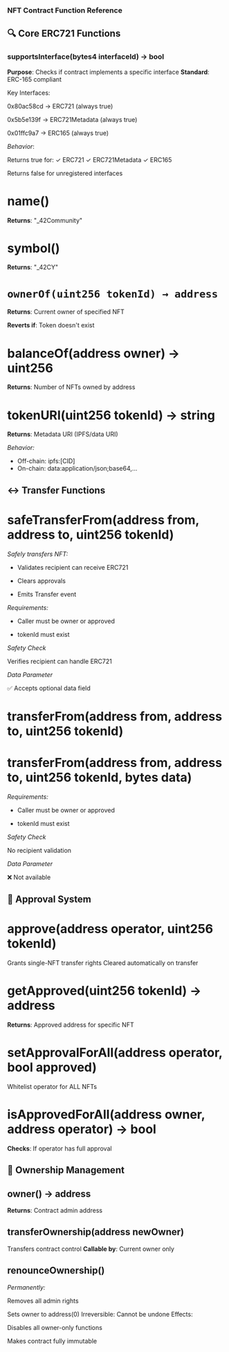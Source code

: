 ### NFT Contract Function Reference

## 🔍 Core ERC721 Functions

### supportsInterface(bytes4 interfaceId) → bool

**Purpose**: Checks if contract implements a specific interface
**Standard**: ERC-165 compliant

Key Interfaces:

0x80ac58cd → ERC721 (always true)

0x5b5e139f → ERC721Metadata (always true)

0x01ffc9a7 → ERC165 (always true)

_Behavior_:

Returns true for:
✓ ERC721
✓ ERC721Metadata
✓ ERC165

Returns false for unregistered interfaces

# name()

**Returns**: "\_42Community"

# symbol()

**Returns**: "\_42CY"

# `ownerOf(uint256 tokenId) → address`

**Returns**: Current owner of specified NFT

**Reverts if**: Token doesn't exist

# balanceOf(address owner) → uint256

**Returns**: Number of NFTs owned by address

# tokenURI(uint256 tokenId) → string

**Returns**: Metadata URI (IPFS/data URI)

_Behavior:_

- Off-chain: ipfs:[CID]
- On-chain: data:application/json;base64,...

## ↔️ Transfer Functions

# safeTransferFrom(address from, address to, uint256 tokenId)

_Safely transfers NFT:_

- Validates recipient can receive ERC721

- Clears approvals

- Emits Transfer event

_Requirements:_

- Caller must be owner or approved

- tokenId must exist

_Safety Check_

Verifies recipient can handle ERC721

_Data Parameter_

✅ Accepts optional data field

# transferFrom(address from, address to, uint256 tokenId)

# transferFrom(address from, address to, uint256 tokenId, bytes data)

_Requirements:_

- Caller must be owner or approved

- tokenId must exist

_Safety Check_

No recipient validation

_Data Parameter_

❌ Not available

## 🔐 Approval System

# approve(address operator, uint256 tokenId)

Grants single-NFT transfer rights
Cleared automatically on transfer

# getApproved(uint256 tokenId) → address

**Returns**: Approved address for specific NFT

# setApprovalForAll(address operator, bool approved)

Whitelist operator for ALL NFTs

# isApprovedForAll(address owner, address operator) → bool

**Checks**: If operator has full approval

## 👑 Ownership Management

## owner() → address

**Returns**: Contract admin address

## transferOwnership(address newOwner)

Transfers contract control
**Callable by**: Current owner only

## renounceOwnership()

_Permanently:_

Removes all admin rights

Sets owner to address(0)
Irreversible: Cannot be undone
Effects:

Disables all owner-only functions

Makes contract fully immutable
